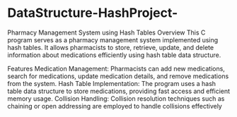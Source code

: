 # DataStructure-HashProject-
Pharmacy Management System using Hash Tables
Overview
This C program serves as a pharmacy management system implemented using hash tables. It allows pharmacists to store, retrieve, update, and delete information about medications efficiently using hash table data structure.

Features
Medication Management: Pharmacists can add new medications, search for medications, update medication details, and remove medications from the system.
Hash Table Implementation: The program uses a hash table data structure to store medications, providing fast access and efficient memory usage.
Collision Handling: Collision resolution techniques such as chaining or open addressing are employed to handle collisions effectively
